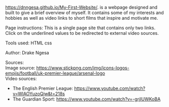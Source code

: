 https://dnngesa.github.io/My-First-Website/. is a webpage designed and built to give a brief overview of myself. It contains some of my interests and hobbies as well as video links to short films that inspire and motivate me.

Page instructions:
This is a single page site that contains only two links. Click on the underlined values to be redirected to external video sources.

Tools used:
HTML
css

Author:
Drake Ngesa

Sources:
<br>Image source: https://www.stickpng.com/img/icons-logos-emojis/football/uk-premier-league/arsenal-logo
<br>Video sources:
- The English Premier League: https://www.youtube.com/watch?v=WlAOYuzoQjw&t=218s
- The Guardian Sport: https://www.youtube.com/watch?v=-grjIUWKoBA
